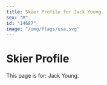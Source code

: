```yaml
---
title: Skier Profile for Jack Young
sex: "M"
id: "14687"
image: "/img/flags/usa.svg" 
---
```


# Skier Profile

This page is for: Jack Young.
    